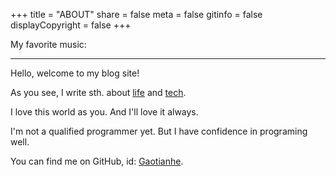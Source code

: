 +++
title = "ABOUT" 
share = false
meta = false
gitinfo = false
displayCopyright = false
+++

My favorite music:

<!-- require APlayer -->
<link rel="stylesheet" href="https://cdn.jsdelivr.net/npm/aplayer/dist/APlayer.min.css">

<script src="https://cdn.jsdelivr.net/npm/aplayer/dist/APlayer.min.js"></script>
<!-- require MetingJS -->
<script src="https://cdn.jsdelivr.net/npm/meting@2/dist/Meting.min.js"></script>
<meting-js
server="netease"
type="playlist"
id="5043775974">
</meting-js>

---

Hello, welcome to my blog site!

As you see, I write sth. about [life](https://www.yidajiabei.xyz/en/life/) and [tech](https://www.yidajiabei.xyz/en/tech/).

I love this world as you. And I'll love it always.

I'm not a qualified programmer yet. But I have confidence in programing well.

You can find me on GitHub, id: [Gaotianhe](https://github.com/Gaotianhe).

